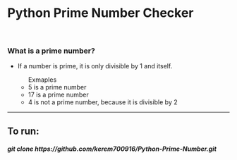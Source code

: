 <h1>Python Prime Number Checker</h1>
<br>
<h3>What is a prime number?</h3>
<ul>
  <li>If a number is prime, it is only divisible by 1 and itself.</li>
  <ul>Exmaples
    <li>5 is a prime number</li>
    <li>17 is a prime number</li>
    <li>4 is not a prime number, because it is divisible by 2</li>
  </ul>
</ul>
<hr>
<h2>To run:</h2>
<h5>git clone https://github.com/kerem700916/Python-Prime-Number.git</h5>
